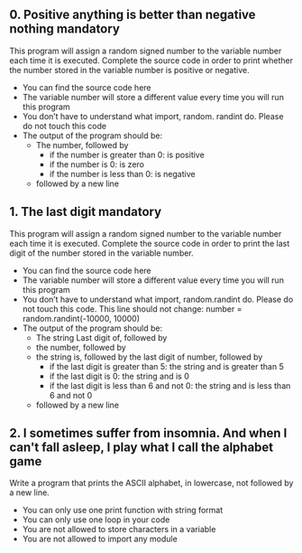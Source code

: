 ## 0. Positive anything is better than negative nothing mandatory
This program will assign a random signed number to the variable number each time it is executed. Complete the source code in order to print whether the number stored in the variable number is positive or negative.

- You can find the source code here
- The variable number will store a different value every time you will run this program
- You don’t have to understand what import, random. randint do. Please do not touch this code
- The output of the program should be:
   - The number, followed by
       - if the number is greater than 0: is positive
       - if the number is 0: is zero
       - if the number is less than 0: is negative
    - followed by a new line

## 1. The last digit mandatory
This program will assign a random signed number to the variable number each time it is executed. Complete the source code in order to print the last digit of the number stored in the variable number.

- You can find the source code here
- The variable number will store a different value every time you will run this program
- You don’t have to understand what import, random.randint do. Please do not touch this code. This line should not change: number = random.randint(-10000, 10000)
- The output of the program should be:
   - The string Last digit of, followed by
   - the number, followed by
   - the string is, followed by the last digit of number, followed by
        - if the last digit is greater than 5: the string and is greater than 5
        - if the last digit is 0: the string and is 0
        - if the last digit is less than 6 and not 0: the string and is less than 6 and not 0
    - followed by a new line

## 2. I sometimes suffer from insomnia. And when I can't fall asleep, I play what I call the alphabet game
Write a program that prints the ASCII alphabet, in lowercase, not followed by a new line.

- You can only use one print function with string format
- You can only use one loop in your code
- You are not allowed to store characters in a variable
- You are not allowed to import any module